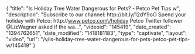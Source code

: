 {
    "title": "Is Holiday Tree Water Dangerous for Pets? - Petco Pet Tips w",
    "description": "Subscribe to our channel: http:\/\/bit.ly\/12dY9oO Spend your holiday with Petco: http:\/\/www.petco.com\/holiday Petco Twitter follower @LizWagner asked if the wa...",
    "videoid": "145419",
    "date_created": "1394762651",
    "date_modified": "1418181183",
    "type": "captivate",
    "layout": "video",
    "url": "\/v\/is-holiday-tree-water-dangerous-for-pets-petco-pet-tips-w\/145419"
}